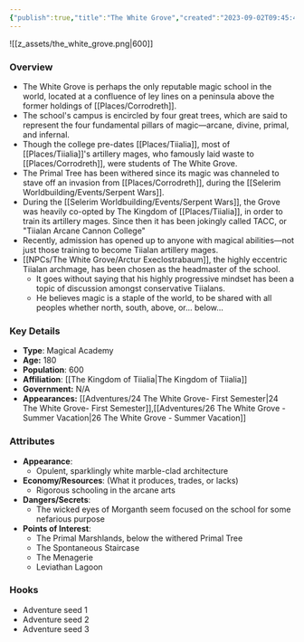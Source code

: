 ```yaml
---
{"publish":true,"title":"The White Grove","created":"2023-09-02T09:45:40.000-04:00","modified":"2025-10-17T10:31:16.986-04:00","published":"2025-10-17T10:31:16.986-04:00","cssclasses":"","Type":["Magical Academy"],"Age (years)":180,"Population":600,"Affiliation":["[[The Kingdom of Tiialia]]"],"Government":"N/A","Appearances":["[[24 The White Grove- First Semester]]","[[26 The White Grove - Summer Vacation]]"],"marker":{"mapName":"InteractiveMap","x":340,"y":275,"icon":"mdi:map-marker-outline","colour":"green"}}
---
```


![[z_assets/the_white_grove.png|600]]

### Overview
- The White Grove is perhaps the only reputable magic school in the world, located at a confluence of ley lines on a peninsula above the former holdings of [[Places/Corrodreth]].
- The school's campus is encircled by four great trees, which are said to represent the four fundamental pillars of magic—arcane, divine, primal, and infernal. 
- Though the college pre-dates [[Places/Tiialia]], most of [[Places/Tiialia]]'s artillery mages, who famously laid waste to [[Places/Corrodreth]], were students of The White Grove.
- The Primal Tree has been withered since its magic was channeled to stave off an invasion from [[Places/Corrodreth]], during the [[Selerim Worldbuilding/Events/Serpent Wars]].
- During the [[Selerim Worldbuilding/Events/Serpent Wars]], the Grove was heavily co-opted by The Kingdom of [[Places/Tiialia]], in order to train its artillery mages. Since then it has been jokingly called TACC, or "Tiialan Arcane Cannon College"
- Recently, admission has opened up to anyone with magical abilities—not just those training to become Tiialan artillery mages.
- [[NPCs/The White Grove/Arctur Execlostrabaum]], the highly eccentric Tiialan archmage, has been chosen as the headmaster of the school.
	- It goes without saying that his highly progressive mindset has been a topic of discussion amongst conservative Tiialans.
	- He believes magic is a staple of the world, to be shared with all peoples whether north, south, above, or... below...

### Key Details
- **Type**: Magical Academy
- **Age:** 180
- **Population**: 600
- **Affiliation**: [[The Kingdom of Tiialia\|The Kingdom of Tiialia]]
- **Government:** N/A
- **Appearances:**  [[Adventures/24 The White Grove- First Semester\|24 The White Grove- First Semester]],[[Adventures/26 The White Grove - Summer Vacation\|26 The White Grove - Summer Vacation]]

### Attributes
- **Appearance**:
	- Opulent, sparklingly white marble-clad architecture
- **Economy/Resources**: (What it produces, trades, or lacks)
	- Rigorous schooling in the arcane arts
- **Dangers/Secrets**: 
	- The wicked eyes of Morganth seem focused on the school for some nefarious purpose
- **Points of Interest**: 
	- The Primal Marshlands, below the withered Primal Tree
	- The Spontaneous Staircase
	- The Menagerie
	- Leviathan Lagoon

### Hooks
- Adventure seed 1
- Adventure seed 2
- Adventure seed 3